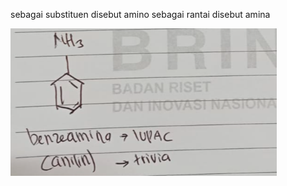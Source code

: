 sebagai substituen disebut amino
sebagai rantai disebut amina

![512cfd908cf4890b911327b020645b8a.png](../../../../_resources/512cfd908cf4890b911327b020645b8a.png)

